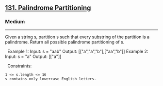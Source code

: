 <h2><a href="https://leetcode.com/problems/palindrome-partitioning/">131. Palindrome Partitioning</a></h2><h3>Medium</h3><hr>Given a string s, partition s such that every substring of the partition is a palindrome. Return all possible palindrome partitioning of s.

 
Example 1:
Input: s = "aab"
Output: [["a","a","b"],["aa","b"]]
Example 2:
Input: s = "a"
Output: [["a"]]

 
Constraints:


	1 <= s.length <= 16
	s contains only lowercase English letters.

